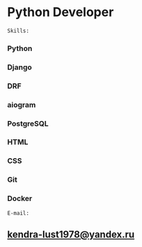 # Python Developer

```shell
Skills:
```

### Python
### Django 
### DRF 
### aiogram 
### PostgreSQL 
### HTML 
### CSS 
### Git 
### Docker

```shell
E-mail:
```
## kendra-lust1978@yandex.ru
